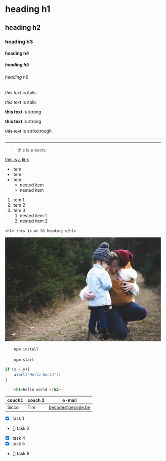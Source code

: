 <!-- headings -->
# heading h1
## heading h2
### heading h3
#### heading h4
##### heading h5
###### heading h6

<!-- italics -->

*this text* is italic

_this text_ is italic

<!-- strong -->

**this text** is strong

__this text__ is strong

<!-- striketrough -->

~~this text~~ is striketrough

<!-- horizontal rule -->

---
---

<!-- blockquote -->

>this is a quote

<!-- links -->

[this is a link](https://www.google.com "this is the title of the link")

<!-- UL -->

* item
* item
* item
    * nested item
    * nested item

<!-- ol -->

1. item 1
1. item 2
1. item 3
    1. nested item 1
    1. nested item 2

<!-- inline code block -->

`<h1> this is an h1 heading </h1>`

<!-- Images -->

![Markdown logo](pexels-josh-willink-701014.jpg "a cute mommy's day picture")

<!-- github markdown -->

```bash
    npm install

    npm start
```

```javascript
if (x > y){
    alert("Hello World");
}
```

```html
    <h1>hello world </h1>
```

<!-- tables -->

|couch1    |coach 2 | e-mail |
|---------|---------|--------|
|Sicco    | Tim     |becode@becode.be

<!-- task list -->

* [x] task 1
* [] task 2
* [x] task 4
* [x] task 5
* [] task 6
